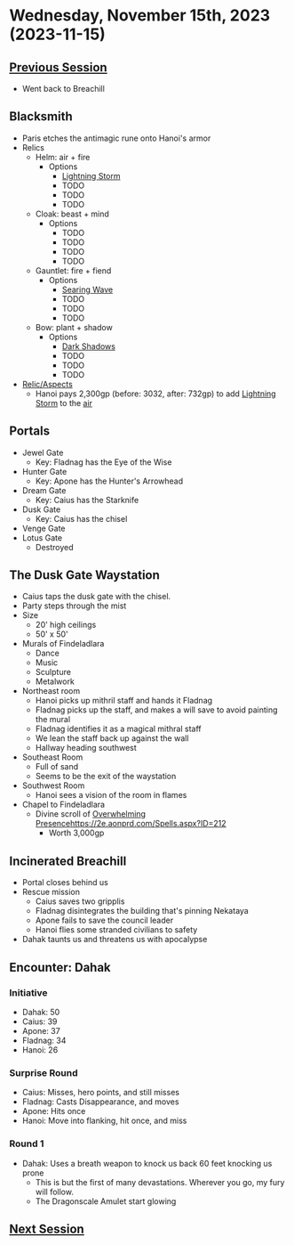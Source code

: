 # Wednesday, November 15th, 2023 (2023-11-15)

## [Previous Session](./2023-10-25.md)

- Went back to Breachill

## Blacksmith

- Paris etches the antimagic rune onto Hanoi's armor
- Relics
   - Helm: air + fire
      - Options
         - [Lightning Storm](https://2e.aonprd.com/Relics.aspx?ID=4)
         - TODO
         - TODO
         - TODO
   - Cloak: beast + mind
      - Options
         - TODO
         - TODO
         - TODO
         - TODO
   - Gauntlet: fire + fiend
      - Options
         - [Searing Wave](https://2e.aonprd.com/Relics.aspx?ID=41)
         - TODO
         - TODO
         - TODO
   - Bow: plant + shadow
      - Options
         - [Dark Shadows](https://2e.aonprd.com/Relics.aspx?ID=65)
         - TODO
         - TODO
         - TODO
- [Relic/Aspects](https://2e.aonprd.com/Relics.aspx?Aspect=7)
   - Hanoi pays 2,300gp (before: 3032, after: 732gp) to add [Lightning Storm](https://2e.aonprd.com/Relics.aspx?ID=4) to the [air](https://2e.aonprd.com/Relics.aspx?Aspect=1) 

## Portals

- Jewel Gate
   - Key: Fladnag has the Eye of the Wise
- Hunter Gate
   - Key: Apone has the Hunter's Arrowhead
- Dream Gate
   - Key: Caius has the Starknife
- Dusk Gate
   - Key: Caius has the chisel
- Venge Gate
- Lotus Gate
   - Destroyed

## The Dusk Gate Waystation

- Caius taps the dusk gate with the chisel.
- Party steps through the mist
- Size
   - 20' high ceilings
   - 50' x 50'
- Murals of Findeladlara
   - Dance
   - Music
   - Sculpture
   - Metalwork
- Northeast room
   - Hanoi picks up mithril staff and hands it Fladnag
   - Fladnag picks up the staff, and makes a will save to avoid painting the mural
   - Fladnag identifies it as a magical mithral staff
   - We lean the staff back up against the wall
   - Hallway heading southwest
- Southeast Room
   - Full of sand
   - Seems to be the exit of the waystation
- Southwest Room
   - Hanoi sees a vision of the room in flames
- Chapel to Findeladlara
   - Divine scroll of [Overwhelming Presence](https://2e.aonprd.com/Spells.aspx?ID=212)https://2e.aonprd.com/Spells.aspx?ID=212
      - Worth 3,000gp

## Incinerated Breachill

- Portal closes behind us
- Rescue mission
   - Caius saves two gripplis
   - Fladnag disintegrates the building that's pinning Nekataya
   - Apone fails to save the council leader
   - Hanoi flies some stranded civilians to safety
- Dahak taunts us and threatens us with apocalypse

## Encounter: Dahak

### Initiative

- Dahak: 50
- Caius: 39
- Apone: 37
- Fladnag: 34
- Hanoi: 26

### Surprise Round

- Caius: Misses, hero points, and still misses
- Fladnag: Casts Disappearance, and moves
- Apone: Hits once
- Hanoi: Move into flanking, hit once, and miss

### Round 1

- Dahak: Uses a breath weapon to knock us back 60 feet knocking us prone
   - This is but the first of many devastations. Wherever you go, my fury will follow.
   - The Dragonscale Amulet start glowing

## [Next Session](./2023-XX-XX.md)
